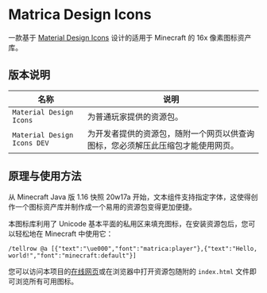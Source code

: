 # Matrica Design Icons

一款基于 [Material Design Icons](https://pictogrammers.com/library/mdi/) 设计的适用于 Minecraft 的 16x 像素图标资产库。


## 版本说明

| 名称 | 说明 |
| - | - |
| `Material Design Icons` | 为普通玩家提供的资源包。 |
| `Material Design Icons DEV` | 为开发者提供的资源包，随附一个网页以供查询图标，您必须解压此压缩包才能使用网页。 |


## 原理与使用方法

从 Minecraft Java 版 1.16 快照 20w17a 开始，文本组件支持指定字体，这使得创作一个图标资产库并制作成一个易用的资源包变得更加便捷。

本图标库利用了 Unicode 基本平面的私用区来填充图标，在安装资源包后，您可以轻松地在 Minecraft 中使用它：

``` text
/tellrow @a [{"text":"\ue000","font":"matrica:player"},{"text":"Hello, world!","font":"minecraft:default"}]
```

您可以访问本项目的[在线网页](https://sheep-realms.github.io/Material-Design-Icons/)或在浏览器中打开资源包随附的 `index.html` 文件即可浏览所有可用图标。